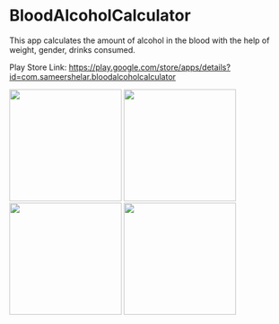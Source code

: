 # BloodAlcoholCalculator
This app calculates the amount of alcohol in the blood with the help of weight, gender, drinks consumed.

Play Store Link: https://play.google.com/store/apps/details?id=com.sameershelar.bloodalcoholcalculator


<img src="https://user-images.githubusercontent.com/40592187/149661709-d807666f-ae67-4147-ad9f-505578b2ac6b.jpeg" width="200"> <img src="https://user-images.githubusercontent.com/40592187/149661770-9275dbbb-2f45-4165-bf87-b8aa85cb9e6b.jpeg" width="200"> <img src="https://user-images.githubusercontent.com/40592187/149661790-10ec4994-e02f-4eef-acf0-27094151936f.jpeg" width="200"> <img src="https://user-images.githubusercontent.com/40592187/149661807-40bdf975-8235-4fdc-8db8-9ada0292ed5b.jpeg" width="200">
